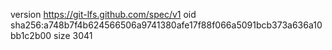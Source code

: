 version https://git-lfs.github.com/spec/v1
oid sha256:a748b7f4b624566506a9741380afe17f88f066a5091bcb373a636a10bb1c2b00
size 3041
